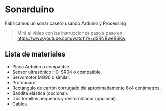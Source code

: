 # Sonarduino

Fabricamos un sonar casero usando Arduino y Processing

> Mirá el video con las instrucciones paso a paso en : https://www.youtube.com/watch?v=dSRNBweBSKw

## Lista de materiales

- Placa Arduino o compatible.
- Sensor ultrasónico HC-SR04 o compatible.
- Servomotor MG90 o similar.
- Protoboard.
- Rectángulo de cartón corrugado de aproximadamente 8x4 centímetros.
- Bandita elástica (opcional).
- Dos tornillos pequeños y destornillador (opcional).
- Cables.